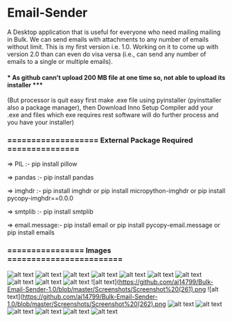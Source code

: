 # Email-Sender
A Desktop application that is useful for everyone who need mailing mailing in Bulk. We can send  emails with attachments to any number of emails without limit.  This  is my first version i.e. 1.0. Working on it to come up with version 2.0 than can even do visa versa (i.e., can send any number of emails to a single or multiple emails).

#### * As github cann't upload 200 MB file at one time so, not able to upload its installer ***

(But processor is quit easy first make .exe file using pyinstaller (pyinsttaller also a package manager), then Download Inno Setup Compiler add your .exe and files which exe requires rest software will do further process and you have your installer)

### =================== External Package Required ===============

=> PIL :- pip install pillow

=> pandas :- pip install pandas

=> imghdr :- pip install imghdr or pip install micropython-imghdr or pip install pycopy-imghdr==0.0.0

=> smtplib :- pip install smtplib

=> email.message:- pip install email or pip install pycopy-email.message or pip install emails

### ================ Images ========================

![alt text](https://github.com/aj14799/Bulk-Email-Sender-1.0/blob/master/Screenshots/Screenshot%20(249).png)
![alt text](https://github.com/aj14799/Bulk-Email-Sender-1.0/blob/master/Screenshots/Screenshot%20(250).png)
![alt text](https://github.com/aj14799/Bulk-Email-Sender-1.0/blob/master/Screenshots/Screenshot%20(252).png)
![alt text](https://github.com/aj14799/Bulk-Email-Sender-1.0/blob/master/Screenshots/Screenshot%20(253).png)
![alt text](https://github.com/aj14799/Bulk-Email-Sender-1.0/blob/master/Screenshots/Screenshot%20(254).png)
![alt text](https://github.com/aj14799/Bulk-Email-Sender-1.0/blob/master/Screenshots/Screenshot%20(255).png)
![alt text](https://github.com/aj14799/Bulk-Email-Sender-1.0/blob/master/Screenshots/Screenshot%20(256).png)
![alt text](https://github.com/aj14799/Bulk-Email-Sender-1.0/blob/master/Screenshots/Screenshot%20(258).png)
![alt text](https://github.com/aj14799/Bulk-Email-Sender-1.0/blob/master/Screenshots/Screenshot%20(259).png)
![alt text](https://github.com/aj14799/Bulk-Email-Sender-1.0/blob/master/Screenshots/Screenshot%20(260).png)
![alt text](https://github.com/aj14799/Bulk-Email-Sender-1.0/blob/master/Screenshots/Screenshot%20(261).png
![alt text](https://github.com/aj14799/Bulk-Email-Sender-1.0/blob/master/Screenshots/Screenshot%20(262).png
![alt text](https://github.com/aj14799/Bulk-Email-Sender-1.0/blob/master/Screenshots/Screenshot%20(263).png)
![alt text](https://github.com/aj14799/Bulk-Email-Sender-1.0/blob/master/Screenshots/Screenshot%20(264).png)
![alt text](https://github.com/aj14799/Bulk-Email-Sender-1.0/blob/master/Screenshots/Screenshot%20(265).png)
![alt text](https://github.com/aj14799/Bulk-Email-Sender-1.0/blob/master/Screenshots/Screenshot%20(266).png)
![alt text](https://github.com/aj14799/Bulk-Email-Sender-1.0/blob/master/Screenshots/Screenshot%20(267).png)
![alt text](https://github.com/aj14799/Bulk-Email-Sender-1.0/blob/master/Screenshots/Screenshot%20(268).png)
